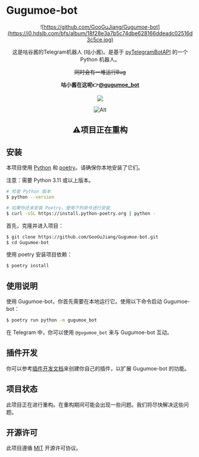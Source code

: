 # Gugumoe-bot

<div align="center">

![https://github.com/GooGuJiang/Gugumoe-bot](https://i0.hdslb.com/bfs/album/18f28e3a7b5c74dbe628166ddeadc02516d3c5ce.jpg)

这是咕谷酱的Telegram机器人 (咕小酱)。是基于 [pyTelegramBotAPI](https://github.com/eternnoir/pyTelegramBotAPI) 的一个 Python 机器人。

~~同时会有一堆运行Bug~~

**咕小酱在这呢👉[@gugumoe_bot](http://t.me/gugumoe_bot)**

<a href="https://count.getloli.com"><img align="center" src="https://count.getloli.com/get/@Gugumoe-bot"></a><br>

![Alt](https://repobeats.axiom.co/api/embed/1931234205856e05e4269eba31551c98b6eb632c.svg "Repobeats analytics image")

## **⚠️项目正在重构**

</div>

## 安装

本项目使用 [Python](https://www.python.org/) 和 [poetry](https://python-poetry.org/)。请确保你本地安装了它们。

注意：需要 Python 3.11 或以上版本。

```sh
# 检查 Python 版本
$ python --version

# 如果你还未安装 Poetry，使用下列命令进行安装
$ curl -sSL https://install.python-poetry.org | python -
```

首先，克隆并进入项目：

```sh
$ git clone https://github.com/GooGuJiang/Gugumoe-bot.git
$ cd Gugumoe-bot
```

使用 poetry 安装项目依赖：

```sh
$ poetry install
```

## 使用说明

使用 Gugumoe-bot，你首先需要在本地运行它。使用以下命令启动 Gugumoe-bot：

```sh
$ poetry run python -m gugumoe_bot
```

在 Telegram 中，你可以使用 `@gugumoe_bot` 来与 Gugumoe-bot 互动。

## 插件开发

你可以参考[插件开发文档](./doc/Plugins-DEV.md)来创建你自己的插件，以扩展 Gugumoe-bot 的功能。

## 项目状态

此项目正在进行重构。在重构期间可能会出现一些问题。我们将尽快解决这些问题。

## 开源许可

此项目遵循 [MIT](https://opensource.org/licenses/MIT) 开源许可协议。